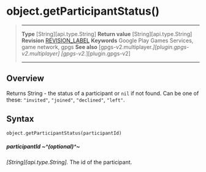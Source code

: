 # object.getParticipantStatus()

> --------------------- ------------------------------------------------------------------------------------------
> __Type__              [String][api.type.String]
> __Return value__      [String][api.type.String]
> __Revision__          [REVISION_LABEL](REVISION_URL)
> __Keywords__          Google Play Games Services, game network, gpgs
> __See also__          [gpgs-v2.multiplayer.*][plugin.gpgs-v2.multiplayer]
>                       [gpgs-v2.*][plugin.gpgs-v2]
> --------------------- ------------------------------------------------------------------------------------------

## Overview

Returns String - the status of a participant or `nil` if not found. Can be one of these: `"invited"`, `"joined"`, `"declined"`, `"left"`.

## Syntax

	object.getParticipantStatus(participantId)

##### participantId ~^(optional)^~
_[String][api.type.String]._ The id of the participant.